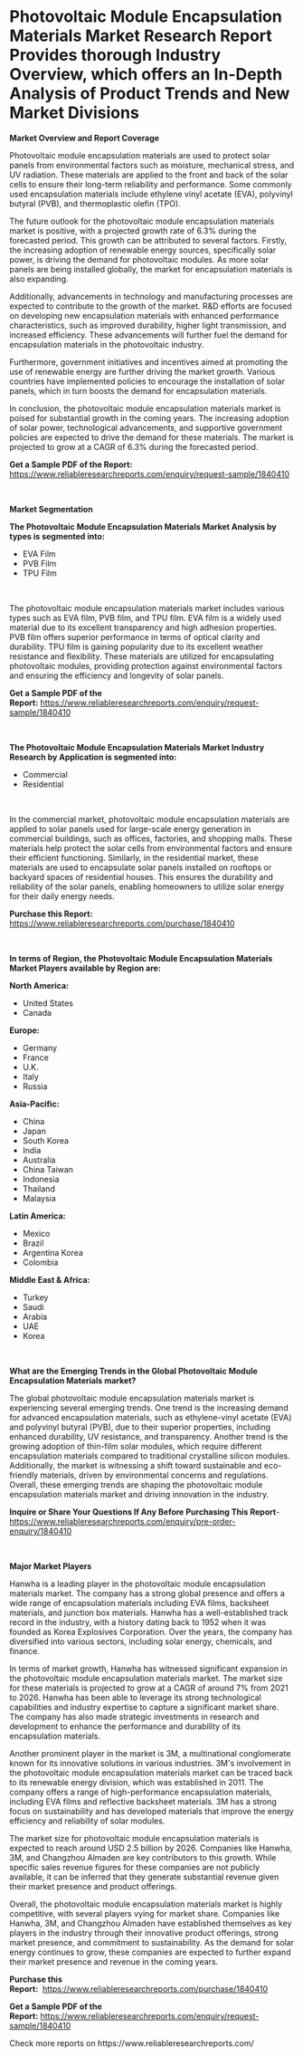 <p><h1>Photovoltaic Module Encapsulation Materials Market Research Report Provides thorough Industry Overview, which offers an In-Depth Analysis of Product Trends and New Market Divisions</h1></p><p><strong>Market Overview and Report Coverage</strong></p>
<p><p>Photovoltaic module encapsulation materials are used to protect solar panels from environmental factors such as moisture, mechanical stress, and UV radiation. These materials are applied to the front and back of the solar cells to ensure their long-term reliability and performance. Some commonly used encapsulation materials include ethylene vinyl acetate (EVA), polyvinyl butyral (PVB), and thermoplastic olefin (TPO).</p><p>The future outlook for the photovoltaic module encapsulation materials market is positive, with a projected growth rate of 6.3% during the forecasted period. This growth can be attributed to several factors. Firstly, the increasing adoption of renewable energy sources, specifically solar power, is driving the demand for photovoltaic modules. As more solar panels are being installed globally, the market for encapsulation materials is also expanding.</p><p>Additionally, advancements in technology and manufacturing processes are expected to contribute to the growth of the market. R&D efforts are focused on developing new encapsulation materials with enhanced performance characteristics, such as improved durability, higher light transmission, and increased efficiency. These advancements will further fuel the demand for encapsulation materials in the photovoltaic industry.</p><p>Furthermore, government initiatives and incentives aimed at promoting the use of renewable energy are further driving the market growth. Various countries have implemented policies to encourage the installation of solar panels, which in turn boosts the demand for encapsulation materials.</p><p>In conclusion, the photovoltaic module encapsulation materials market is poised for substantial growth in the coming years. The increasing adoption of solar power, technological advancements, and supportive government policies are expected to drive the demand for these materials. The market is projected to grow at a CAGR of 6.3% during the forecasted period.</p></p>
<p><strong>Get a Sample PDF of the Report:</strong> <a href="https://www.reliableresearchreports.com/enquiry/request-sample/1840410">https://www.reliableresearchreports.com/enquiry/request-sample/1840410</a></p>
<p>&nbsp;</p>
<p><strong>Market Segmentation</strong></p>
<p><strong>The Photovoltaic Module Encapsulation Materials Market Analysis by types is segmented into:</strong></p>
<p><ul><li>EVA Film</li><li>PVB Film</li><li>TPU Film</li></ul></p>
<p>&nbsp;</p>
<p><p>The photovoltaic module encapsulation materials market includes various types such as EVA film, PVB film, and TPU film. EVA film is a widely used material due to its excellent transparency and high adhesion properties. PVB film offers superior performance in terms of optical clarity and durability. TPU film is gaining popularity due to its excellent weather resistance and flexibility. These materials are utilized for encapsulating photovoltaic modules, providing protection against environmental factors and ensuring the efficiency and longevity of solar panels.</p></p>
<p><strong>Get a Sample PDF of the Report:</strong>&nbsp;<a href="https://www.reliableresearchreports.com/enquiry/request-sample/1840410">https://www.reliableresearchreports.com/enquiry/request-sample/1840410</a></p>
<p>&nbsp;</p>
<p><strong>The Photovoltaic Module Encapsulation Materials Market Industry Research by Application is segmented into:</strong></p>
<p><ul><li>Commercial</li><li>Residential</li></ul></p>
<p>&nbsp;</p>
<p><p>In the commercial market, photovoltaic module encapsulation materials are applied to solar panels used for large-scale energy generation in commercial buildings, such as offices, factories, and shopping malls. These materials help protect the solar cells from environmental factors and ensure their efficient functioning. Similarly, in the residential market, these materials are used to encapsulate solar panels installed on rooftops or backyard spaces of residential houses. This ensures the durability and reliability of the solar panels, enabling homeowners to utilize solar energy for their daily energy needs.</p></p>
<p><strong>Purchase this Report:</strong>&nbsp; <a href="https://www.reliableresearchreports.com/purchase/1840410">https://www.reliableresearchreports.com/purchase/1840410</a></p>
<p>&nbsp;</p>
<p><strong>In terms of Region, the Photovoltaic Module Encapsulation Materials Market Players available by Region are:</strong></p>
<p>
    <p> <strong> North America: </strong>
        <ul>
            <li>United States</li>
            <li>Canada</li>
        </ul>
        </p> 
    <p> <strong> Europe: </strong>
        <ul>
            <li>Germany</li>
            <li>France</li>
            <li>U.K.</li>
            <li>Italy</li>
            <li>Russia</li>
        </ul>
        </p> 
    <p> <strong> Asia-Pacific: </strong>
        <ul>
            <li>China</li>
            <li>Japan</li>
            <li>South Korea</li>
            <li>India</li>
            <li>Australia</li>
            <li>China Taiwan</li>
            <li>Indonesia</li>
            <li>Thailand</li>
            <li>Malaysia</li>
        </ul>
        </p> 
    <p> <strong> Latin America: </strong>
        <ul>
            <li>Mexico</li>
            <li>Brazil</li>
            <li>Argentina Korea</li>
            <li>Colombia</li>
        </ul>
        </p> 
    <p> <strong> Middle East & Africa: </strong>
        <ul>
            <li>Turkey</li>
            <li>Saudi</li>
            <li>Arabia</li>
            <li>UAE</li>
            <li>Korea</li>
        </ul>
    </p>
    </p>
<p>&nbsp;</p>
<p><strong>What are the Emerging Trends in the Global Photovoltaic Module Encapsulation Materials market?</strong></p>
<p><p>The global photovoltaic module encapsulation materials market is experiencing several emerging trends. One trend is the increasing demand for advanced encapsulation materials, such as ethylene-vinyl acetate (EVA) and polyvinyl butyral (PVB), due to their superior properties, including enhanced durability, UV resistance, and transparency. Another trend is the growing adoption of thin-film solar modules, which require different encapsulation materials compared to traditional crystalline silicon modules. Additionally, the market is witnessing a shift toward sustainable and eco-friendly materials, driven by environmental concerns and regulations. Overall, these emerging trends are shaping the photovoltaic module encapsulation materials market and driving innovation in the industry.</p></p>
<p><strong>Inquire or Share Your Questions If Any Before Purchasing This Report</strong>- <a href="https://www.reliableresearchreports.com/enquiry/pre-order-enquiry/1840410">https://www.reliableresearchreports.com/enquiry/pre-order-enquiry/1840410</a></p>
<p>&nbsp;</p>
<p><strong>Major Market Players</strong></p>
<p><p>Hanwha is a leading player in the photovoltaic module encapsulation materials market. The company has a strong global presence and offers a wide range of encapsulation materials including EVA films, backsheet materials, and junction box materials. Hanwha has a well-established track record in the industry, with a history dating back to 1952 when it was founded as Korea Explosives Corporation. Over the years, the company has diversified into various sectors, including solar energy, chemicals, and finance.</p><p>In terms of market growth, Hanwha has witnessed significant expansion in the photovoltaic module encapsulation materials market. The market size for these materials is projected to grow at a CAGR of around 7% from 2021 to 2026. Hanwha has been able to leverage its strong technological capabilities and industry expertise to capture a significant market share. The company has also made strategic investments in research and development to enhance the performance and durability of its encapsulation materials.</p><p>Another prominent player in the market is 3M, a multinational conglomerate known for its innovative solutions in various industries. 3M's involvement in the photovoltaic module encapsulation materials market can be traced back to its renewable energy division, which was established in 2011. The company offers a range of high-performance encapsulation materials, including EVA films and reflective backsheet materials. 3M has a strong focus on sustainability and has developed materials that improve the energy efficiency and reliability of solar modules.</p><p>The market size for photovoltaic module encapsulation materials is expected to reach around USD 2.5 billion by 2026. Companies like Hanwha, 3M, and Changzhou Almaden are key contributors to this growth. While specific sales revenue figures for these companies are not publicly available, it can be inferred that they generate substantial revenue given their market presence and product offerings.</p><p>Overall, the photovoltaic module encapsulation materials market is highly competitive, with several players vying for market share. Companies like Hanwha, 3M, and Changzhou Almaden have established themselves as key players in the industry through their innovative product offerings, strong market presence, and commitment to sustainability. As the demand for solar energy continues to grow, these companies are expected to further expand their market presence and revenue in the coming years.</p></p>
<p><strong>Purchase this Report:</strong>&nbsp;&nbsp;<a href="https://www.reliableresearchreports.com/purchase/1840410">https://www.reliableresearchreports.com/purchase/1840410</a></p>
<p></p>
<p><strong>Get a Sample PDF of the Report:</strong>&nbsp;<a href="https://www.reliableresearchreports.com/enquiry/request-sample/1840410">https://www.reliableresearchreports.com/enquiry/request-sample/1840410</a></p>
<p>Check more reports on https://www.reliableresearchreports.com/</p>